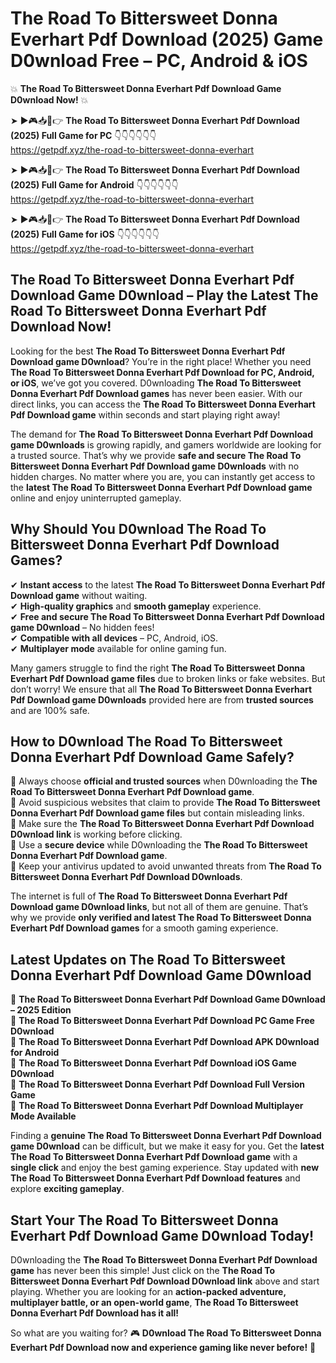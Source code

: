 # The Road To Bittersweet Donna Everhart Pdf Download (2025) Game D0wnload Free – PC, Android & iOS

💥 **The Road To Bittersweet Donna Everhart Pdf Download Game D0wnload Now!** 💥  

➤ ►🎮📥📱👉 **The Road To Bittersweet Donna Everhart Pdf Download (2025) Full Game for PC** 👇👇👇👇👇👇  
https://getpdf.xyz/the-road-to-bittersweet-donna-everhart  

➤ ►🎮📥📱👉 **The Road To Bittersweet Donna Everhart Pdf Download (2025) Full Game for Android** 👇👇👇👇👇👇  
https://getpdf.xyz/the-road-to-bittersweet-donna-everhart  

➤ ►🎮📥📱👉 **The Road To Bittersweet Donna Everhart Pdf Download (2025) Full Game for iOS** 👇👇👇👇👇👇  
https://getpdf.xyz/the-road-to-bittersweet-donna-everhart  

## The Road To Bittersweet Donna Everhart Pdf Download Game D0wnload – Play the Latest The Road To Bittersweet Donna Everhart Pdf Download Now!

Looking for the best **The Road To Bittersweet Donna Everhart Pdf Download game D0wnload**? You’re in the right place! Whether you need **The Road To Bittersweet Donna Everhart Pdf Download for PC, Android, or iOS**, we’ve got you covered. D0wnloading **The Road To Bittersweet Donna Everhart Pdf Download games** has never been easier. With our direct links, you can access the **The Road To Bittersweet Donna Everhart Pdf Download game** within seconds and start playing right away!  

The demand for **The Road To Bittersweet Donna Everhart Pdf Download game D0wnloads** is growing rapidly, and gamers worldwide are looking for a trusted source. That’s why we provide **safe and secure The Road To Bittersweet Donna Everhart Pdf Download game D0wnloads** with no hidden charges. No matter where you are, you can instantly get access to the **latest The Road To Bittersweet Donna Everhart Pdf Download game** online and enjoy uninterrupted gameplay.  

## **Why Should You D0wnload The Road To Bittersweet Donna Everhart Pdf Download Games?**  

✔ **Instant access** to the latest **The Road To Bittersweet Donna Everhart Pdf Download game** without waiting.  
✔ **High-quality graphics** and **smooth gameplay** experience.  
✔ **Free and secure The Road To Bittersweet Donna Everhart Pdf Download game D0wnload** – No hidden fees!  
✔ **Compatible with all devices** – PC, Android, iOS.  
✔ **Multiplayer mode** available for online gaming fun.  

Many gamers struggle to find the right **The Road To Bittersweet Donna Everhart Pdf Download game files** due to broken links or fake websites. But don’t worry! We ensure that all **The Road To Bittersweet Donna Everhart Pdf Download game D0wnloads** provided here are from **trusted sources** and are 100% safe.  

## **How to D0wnload The Road To Bittersweet Donna Everhart Pdf Download Game Safely?**  

📌 Always choose **official and trusted sources** when D0wnloading the **The Road To Bittersweet Donna Everhart Pdf Download game**.  
📌 Avoid suspicious websites that claim to provide **The Road To Bittersweet Donna Everhart Pdf Download game files** but contain misleading links.  
📌 Make sure the **The Road To Bittersweet Donna Everhart Pdf Download D0wnload link** is working before clicking.  
📌 Use a **secure device** while D0wnloading the **The Road To Bittersweet Donna Everhart Pdf Download game**.  
📌 Keep your antivirus updated to avoid unwanted threats from **The Road To Bittersweet Donna Everhart Pdf Download D0wnloads**.  

The internet is full of **The Road To Bittersweet Donna Everhart Pdf Download game D0wnload links**, but not all of them are genuine. That’s why we provide **only verified and latest The Road To Bittersweet Donna Everhart Pdf Download games** for a smooth gaming experience.  

## **Latest Updates on The Road To Bittersweet Donna Everhart Pdf Download Game D0wnload**  

🔹 **The Road To Bittersweet Donna Everhart Pdf Download Game D0wnload – 2025 Edition**  
🔹 **The Road To Bittersweet Donna Everhart Pdf Download PC Game Free D0wnload**  
🔹 **The Road To Bittersweet Donna Everhart Pdf Download APK D0wnload for Android**  
🔹 **The Road To Bittersweet Donna Everhart Pdf Download iOS Game D0wnload**  
🔹 **The Road To Bittersweet Donna Everhart Pdf Download Full Version Game**  
🔹 **The Road To Bittersweet Donna Everhart Pdf Download Multiplayer Mode Available**  

Finding a **genuine The Road To Bittersweet Donna Everhart Pdf Download game D0wnload** can be difficult, but we make it easy for you. Get the **latest The Road To Bittersweet Donna Everhart Pdf Download game** with a **single click** and enjoy the best gaming experience. Stay updated with **new The Road To Bittersweet Donna Everhart Pdf Download features** and explore **exciting gameplay**.  

## **Start Your The Road To Bittersweet Donna Everhart Pdf Download Game D0wnload Today!**  

D0wnloading the **The Road To Bittersweet Donna Everhart Pdf Download game** has never been this simple! Just click on the **The Road To Bittersweet Donna Everhart Pdf Download D0wnload link** above and start playing. Whether you are looking for an **action-packed adventure, multiplayer battle, or an open-world game**, **The Road To Bittersweet Donna Everhart Pdf Download has it all!**  

So what are you waiting for? 🎮 **D0wnload The Road To Bittersweet Donna Everhart Pdf Download now and experience gaming like never before!** 🚀  